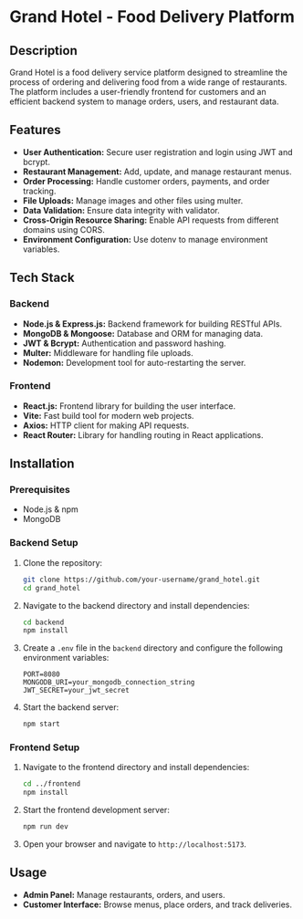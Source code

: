 # Grand Hotel - Food Delivery Platform

## Description

Grand Hotel is a food delivery service platform designed to streamline the process of ordering and delivering food from a wide range of restaurants. The platform includes a user-friendly frontend for customers and an efficient backend system to manage orders, users, and restaurant data.

## Features

- **User Authentication:** Secure user registration and login using JWT and bcrypt.
- **Restaurant Management:** Add, update, and manage restaurant menus.
- **Order Processing:** Handle customer orders, payments, and order tracking.
- **File Uploads:** Manage images and other files using multer.
- **Data Validation:** Ensure data integrity with validator.
- **Cross-Origin Resource Sharing:** Enable API requests from different domains using CORS.
- **Environment Configuration:** Use dotenv to manage environment variables.

## Tech Stack

### Backend

- **Node.js & Express.js:** Backend framework for building RESTful APIs.
- **MongoDB & Mongoose:** Database and ORM for managing data.
- **JWT & Bcrypt:** Authentication and password hashing.
- **Multer:** Middleware for handling file uploads.
- **Nodemon:** Development tool for auto-restarting the server.

### Frontend

- **React.js:** Frontend library for building the user interface.
- **Vite:** Fast build tool for modern web projects.
- **Axios:** HTTP client for making API requests.
- **React Router:** Library for handling routing in React applications.

## Installation

### Prerequisites

- Node.js & npm
- MongoDB

### Backend Setup

1. Clone the repository:

   ```bash
   git clone https://github.com/your-username/grand_hotel.git
   cd grand_hotel
   ```

2. Navigate to the backend directory and install dependencies:

   ```bash
   cd backend
   npm install
   ```

3. Create a `.env` file in the `backend` directory and configure the following environment variables:

   ```env
   PORT=8080
   MONGODB_URI=your_mongodb_connection_string
   JWT_SECRET=your_jwt_secret
   ```

4. Start the backend server:

   ```bash
   npm start
   ```

### Frontend Setup

1. Navigate to the frontend directory and install dependencies:

   ```bash
   cd ../frontend
   npm install
   ```

2. Start the frontend development server:

   ```bash
   npm run dev
   ```

3. Open your browser and navigate to `http://localhost:5173`.

## Usage

- **Admin Panel:** Manage restaurants, orders, and users.
- **Customer Interface:** Browse menus, place orders, and track deliveries.

